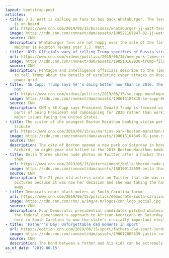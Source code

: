 ```yaml
---
layout: bootstrap-post
articles:
- title: J.J. Watt is calling on fans to buy back Whataburger. The Texas governor
    is on board
  url: https://www.cnn.com/2019/06/15/business/whataburger-jj-watt-texas-trnd/index.html
  image: https://cdn.cnn.com/cnnnext/dam/assets/180521161947-02-jj-watt-file-super-tease.jpg
  source: CNN
  description: Whataburger fans are not happy over the sale of the fast food chain.
    Neither is Houston Texans star J.J. Watt.
- title: 'NYT: Officials wary of telling Trump specifics of Russia strategy'
  url: https://www.cnn.com/videos/politics/2019/06/15/new-york-times-russia-malware-trump-josh-campbell-wkdnr-vpx.cnn
  image: https://cdn.cnn.com/cnnnext/dam/assets/190510162930-trump-file-05-03-super-tease.jpg
  source: CNN
  description: Pentagon and intelligence officials describe to the Times "broad hesitation"
    to tell Trump about the details of escalating cyber attacks on Russia's electric
    power grid.
- title: 'SE Cupp: Trump says he''s doing better now than in 2016. The bad news? He''s
    not'
  url: https://www.cnn.com/videos/politics/2019/06/15/se-cupp-monologue-trump-campaign-mode-vpx.cnn
  image: https://cdn.cnn.com/cnnnext/dam/assets/190615184810-se-cupp-06152019-super-tease.jpg
  source: CNN
  description: CNN's SE Cupp says President Donald Trump is focused on his favorite
    parts of being President and campaigning for 2020 rather than working to solve
    major issues facing the United States.
- title: The sister of the youngest Boston Marathon bombing victim performs a heartbreaking
    tribute
  url: https://www.cnn.com/2019/06/15/us/martins-park-boston-marathon-bombing-tribute-trnd/index.html
  image: https://cdn.cnn.com/cnnnext/dam/assets/190615164649-01-jane-richard-martins-park-boston-marathon-super-tease.jpg
  source: CNN
  description: The city of Boston opened a new park on Saturday in honor of Martin
    Richard, an eight-year-old killed in the 2013 Boston Marathon bombings.
- title: Bella Thorne shares nude photos on Twitter after a hacker threatened to release
    them
  url: https://www.cnn.com/2019/06/15/entertainment/bella-thorne-nude-photos-hack/index.html
  image: https://cdn.cnn.com/cnnnext/dam/assets/180109113659-bella-thorne-2-super-tease.jpg
  source: CNN
  description: The 21-year-old actress wrote on Twitter that she was releasing the
    pictures because it was now her decision and she was taking the hacker's power
    away.
- title: Democrats court black voters at South Carolina forum
  url: https://www.cnn.com/2019/06/15/politics/democrats-south-carolina-black-economic-alliance/index.html
  image: https://cdn.cnn.com/cnn/.e/img/4.0/logos/cnn_logo_social.jpg
  source: CNN
  description: Four Democratic presidential candidates pitched wholesale changes to
    the federal government's approach to African-Americans on Saturday, using a forum
    here in South Carolina to woo the state's crucially important electorate.
- title: 'Father''s Day: Unforgettable dad moments in sport'
  url: https://edition.cnn.com/2019/06/15/sport/fathers-day-sport-jordan-henderson-nicolas-mahut-spt-intl/index.html
  image: https://cdn.cnn.com/cnnnext/dam/assets/190612085639-justin-rose-us-open-2013-fathers-day-super-tease.jpg
  source: CNN
  description: The bond between a father and his kids can be extremely powerful.
as_of_date: '2019-06-15'
---
```


